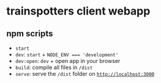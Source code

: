 # trainspotters client webapp

## npm scripts

* `start`
* `dev`: `start` + `NODE_ENV === 'development'`
* `dev:open`: `dev` + open app in your browser
* `build`: compile all files in `/dist`
* `serve`: serve the `/dist` folder on [`http://localhost:3000`](http://localhost:3000)
